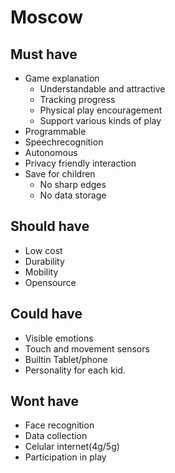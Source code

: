 # Moscow

## Must have

* Game explanation
    * Understandable and attractive
    * Tracking progress
    * Physical play encouragement
    * Support various kinds of play
* Programmable
* Speechrecognition
* Autonomous
* Privacy friendly interaction
* Save for children
    * No sharp edges
    * No data storage

## Should have

* Low cost
* Durability
* Mobility
* Opensource

## Could have

* Visible emotions
* Touch and movement sensors
* Builtin Tablet/phone
* Personality for each kid.

## Wont have

* Face recognition
* Data collection
* Celular internet(4g/5g)
* Participation in play


